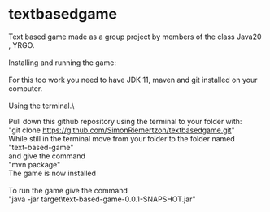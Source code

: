 # textbasedgame
Text based game made as a group project by members of the class Java20 , YRGO.\
\
Installing and running the game:\
\
For this too work you need to have JDK 11, maven and git installed on your computer.\
\
Using the terminal.\

Pull down this github repository using the terminal to your folder with:\
"git clone https://github.com/SimonRiemertzon/textbasedgame.git"
\
While still in the terminal move from your folder to the folder named\
"text-based-game"\
and give the command\
"mvn package"\
The game is now installed\
\
To run the game give the command\
"java -jar target\text-based-game-0.0.1-SNAPSHOT.jar"
